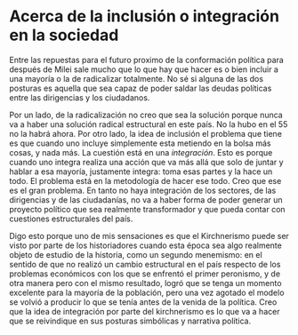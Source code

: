 # Acerca de la inclusión o integración en la sociedad
Entre las repuestas para el futuro proximo de la conformación política para después de Milei
sale mucho que lo que hay que hacer es o bien incluir a una mayoría o la de radicalizar totalmente.
No sé si alguna de las dos posturas es aquella que sea capaz de poder saldar las deudas políticas
entre las dirigencias y los ciudadanos.

Por un lado, de la radicalización no creo que sea la solución porque nunca va a haber una solución radical estructural en este país.
No la hubo en el 55 no la habrá ahora.
Por otro lado, la idea de inclusión el problema que tiene es que cuando uno incluye simplemente esta metiendo en la bolsa más cosas,
y nada más.
La cuestión está en una *integración*.
Esto es porque cuando uno integra realiza una acción que va más allá que solo
de juntar y hablar a esa mayoría,
justamente integra: toma esas partes y la hace un todo.
El problema está en la metodología de hacer ese todo.
Creo que ese es el gran problema.
En tanto no haya integración de los sectores, de las dirigencias y de las ciudadanías,
no va a haber forma de poder generar un proyecto político que sea realmente
transformador y que pueda contar con cuestiones estructurales del país.

Digo esto porque uno de mis sensaciones es que el Kirchnerismo puede ser visto
por parte de los historiadores cuando esta época sea algo realmente objeto de estudio de la historia,
como un segundo menemismo:
en el sentido de que no realizó un cambio estructural en el país respecto de los problemas económicos
con los que se enfrentó el primer peronismo, y de otra manera pero con el mismo resultado,
logró que se tenga un momento excelente para la mayoría de la población,
pero una vez agotado el modelo se volvió a producir lo que se tenía antes de la venida
de la política.
Creo que la idea de integración por parte del kirchnerismo es lo que va a hacer
que se reivindique en sus posturas simbólicas y narrativa política. 